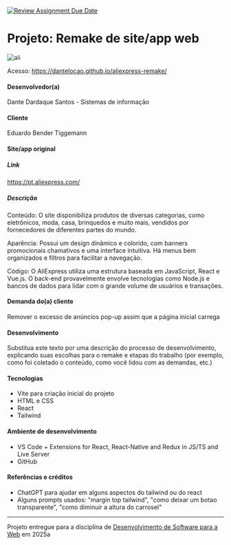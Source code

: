 [![Review Assignment Due Date](https://classroom.github.com/assets/deadline-readme-button-22041afd0340ce965d47ae6ef1cefeee28c7c493a6346c4f15d667ab976d596c.svg)](https://classroom.github.com/a/-0GsTofh)
# Projeto: Remake de site/app web


![ali](https://github.com/user-attachments/assets/1f30ca71-8e48-422e-8f9c-307438dd213a)


Acesso: https://dantelocao.github.io/aliexpress-remake/


#### Desenvolvedor(a)
Dante Dardaque Santos - Sistemas de informação

#### Cliente
Eduardo Bender Tiggemann



#### Site/app original

##### Link
https://pt.aliexpress.com/

##### Descrição
Conteúdo: O site disponibiliza produtos de diversas categorias, como eletrônicos, moda, casa, brinquedos e muito mais, vendidos por fornecedores de diferentes partes do mundo.

Aparência: Possui um design dinâmico e colorido, com banners promocionais chamativos e uma interface intuitiva. Há menus bem organizados e filtros para facilitar a navegação.

Código: O AliExpress utiliza uma estrutura baseada em JavaScript, React e Vue.js. O back-end provavelmente envolve tecnologias como Node.js e bancos de dados para lidar com o grande volume de usuários e transações.


#### Demanda do(a) cliente
Remover o excesso de anúncios pop-up assim que a página inicial carrega

#### Desenvolvimento

Substitua este texto por uma descrição do processo de desenvolvimento, explicando suas escolhas para o remake e etapas do trabalho (por exemplo, como foi coletado o conteúdo, como você lidou com as demandas, etc.)


#### Tecnologias
- Vite para criação inicial do projeto
- HTML e CSS
- React
- Tailwind

#### Ambiente de desenvolvimento
- VS Code + Extensions for React, React-Native and Redux in JS/TS and Live Server
- GitHub 

#### Referências e créditos
- ChatGPT para ajudar em alguns aspectos do tailwind ou do react
- Alguns prompts usados: "margin top tailwind", "como deixar um botao transparente", "como diminuir a altura do carrosel"

---
Projeto entregue para a disciplina de [Desenvolvimento de Software para a Web](http://github.com/andreainfufsm/elc1090-2025a) em 2025a
